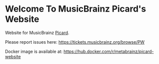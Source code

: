 # Welcome To MusicBrainz Picard's Website

Website for MusicBrainz [Picard](https://picard.musicbrainz.org/).

Please report issues here: https://tickets.musicbrainz.org/browse/PW

Docker image is available at: https://hub.docker.com/r/metabrainz/picard-website
